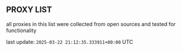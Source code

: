 ## PROXY LIST

all proxies in this list were collected from open sources and tested for functionality

last update: `2025-03-22 21:12:35.333911+00:00` UTC
